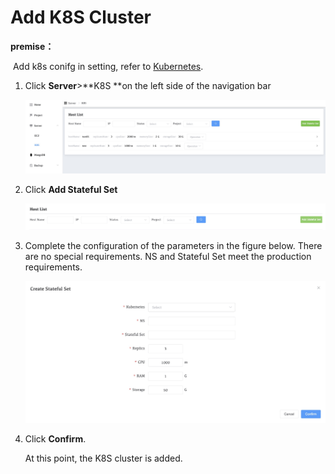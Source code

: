 # Add K8S Cluster

**premise：**

​	Add k8s conifg in setting, refer to [Kubernetes](../13-Setting/04-Kubernetes.md).



1. Click **Server**>**K8S **on the left side of the navigation bar

   ![StandaloneAdvanced](../../images/whalealPlatFormImages/04-CreateDeployment/home.png)

2. Click **Add Stateful Set**

   ![StandaloneAdvanced](../../images/whalealPlatFormImages/04-CreateDeployment/AddStateful.png)

3. Complete the configuration of the parameters in the figure below. There are no special requirements. NS and Stateful Set meet the production requirements.

   ![StandaloneAdvanced](../../images/whalealPlatFormImages/04-CreateDeployment/configk8s.png)

4. Click **Confirm**.

   At this point, the K8S cluster is added.



